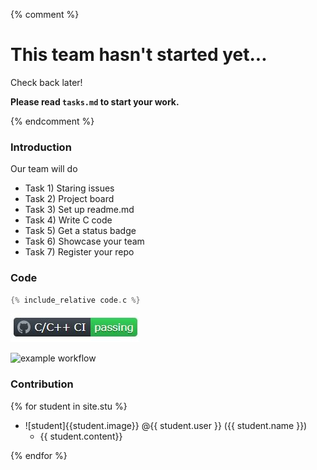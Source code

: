 {% comment %}

# This team hasn't started yet...

Check back later!

**Please read `tasks.md` to start your work.**

{% endcomment %}

### **Introduction**
Our team will do
- Task 1) Staring issues
- Task 2) Project board
- Task 3) Set up readme.md
- Task 4) Write C code
- Task 5) Get a status badge
- Task 6) Showcase your team
- Task 7) Register your repo
 
### **Code**

```c
{% include_relative code.c %}
```

![badge](https://github.com/div1121/project-team-a-try/blob/master/image_for_c.JPG?raw=true)

![example workflow](https://github.com/div1121/project-team-a-try/actions/workflows/c-cpp.yml/badge.svg)

### **Contribution**
{% for student in site.stu %}
- ![student]{{student.image}} @{{ student.user }} ({{ student.name }})
    - {{ student.content}}
    
{% endfor %}
